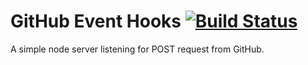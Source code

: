 # GitHub Event Hooks [![Build Status](https://travis-ci.org/markogresak/github-event-webhooks.svg)](https://travis-ci.org/markogresak/github-event-webhooks)

A simple node server listening for POST request from GitHub.
